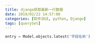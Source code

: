 ```yaml
---
title: django获取最新一行数据
date: 2019/02/22 14:57:00
categories: [软件测试, python, Django]
tags: [querySet]
---
```


```python
entry = Model.objects.latest('字段名称')
```

